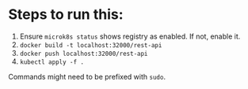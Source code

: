 # Steps to run this:
1. Ensure `microk8s status` shows registry as enabled. If not, enable it.
2. `docker build -t localhost:32000/rest-api`
3. `docker push localhost:32000/rest-api`
4. `kubectl apply -f .`

Commands might need to be prefixed with `sudo`.

